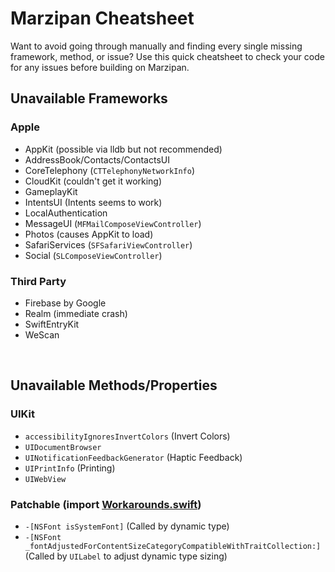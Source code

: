 # Marzipan Cheatsheet
Want to avoid going through manually and finding every single missing framework, method, or issue? Use this quick cheatsheet to check your code for any issues before building on Marzipan.

## __Unavailable Frameworks__
### Apple
- AppKit (possible via lldb but not recommended)
- AddressBook/Contacts/ContactsUI
- CoreTelephony (`CTTelephonyNetworkInfo`)
- CloudKit (couldn't get it working)
- GameplayKit
- IntentsUI (Intents seems to work)
- LocalAuthentication
- MessageUI (`MFMailComposeViewController`)
- Photos (causes AppKit to load)
- SafariServices (`SFSafariViewController`)
- Social (`SLComposeViewController`)

### Third Party
- Firebase by Google
- Realm (immediate crash)
- SwiftEntryKit
- WeScan

<br>

## __Unavailable Methods/Properties__
### UIKit
- `accessibilityIgnoresInvertColors` (Invert Colors)
- `UIDocumentBrowser`
- `UINotificationFeedbackGenerator` (Haptic Feedback)
- `UIPrintInfo` (Printing)
- `UIWebView`

### Patchable (import [Workarounds.swift](Workarounds.swift))
- `-[NSFont isSystemFont]` (Called by dynamic type)
- `-[NSFont _fontAdjustedForContentSizeCategoryCompatibleWithTraitCollection:]` (Called by `UILabel` to adjust dynamic type sizing)
